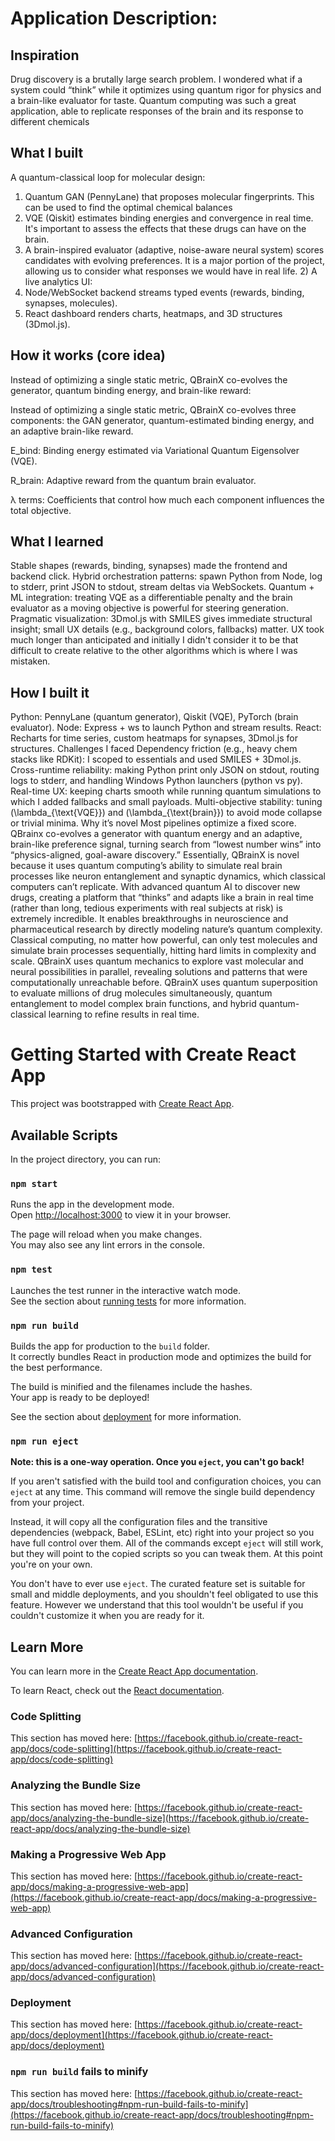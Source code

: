 # Application Description:

## Inspiration
Drug discovery is a brutally large search problem. I wondered what if a system could “think” while it optimizes using quantum rigor for physics and a brain-like evaluator for taste. Quantum computing was such a great application, able to replicate responses of the brain and its response to different chemicals

## What I built
A quantum-classical loop for molecular design:

1) Quantum GAN (PennyLane) that proposes molecular fingerprints. This can be used to find the optimal chemical balances
2) VQE (Qiskit) estimates binding energies and convergence in real time. It's important to assess the effects that these drugs can have on the brain.
3) A brain-inspired evaluator (adaptive, noise-aware neural system) scores candidates with evolving preferences. It is a major portion of the project, allowing us to consider what responses we would have in real life. 2) A live analytics UI:
4) Node/WebSocket backend streams typed events (rewards, binding, synapses, molecules).
5) React dashboard renders charts, heatmaps, and 3D structures (3Dmol.js).

## How it works (core idea)
Instead of optimizing a single static metric, QBrainX co-evolves the generator, quantum binding energy, and brain-like reward:

Instead of optimizing a single static metric, QBrainX co-evolves three components: the GAN generator, quantum-estimated binding energy, and an adaptive brain-like reward.

E_bind: Binding energy estimated via Variational Quantum Eigensolver (VQE).

R_brain: Adaptive reward from the quantum brain evaluator.

λ terms: Coefficients that control how much each component influences the total objective.

## What I learned
Stable shapes (rewards, binding, synapses) made the frontend and backend click.
Hybrid orchestration patterns: spawn Python from Node, log to stderr, print JSON to stdout, stream deltas via WebSockets.
Quantum + ML integration: treating VQE as a differentiable penalty and the brain evaluator as a moving objective is powerful for steering generation.
Pragmatic visualization: 3Dmol.js with SMILES gives immediate structural insight; small UX details (e.g., background colors, fallbacks) matter. UX took much longer than anticipated and initially I didn't consider it to be that difficult to create relative to the other algorithms which is where I was mistaken.

## How I built it
Python: PennyLane (quantum generator), Qiskit (VQE), PyTorch (brain evaluator).
Node: Express + ws to launch Python and stream results.
React: Recharts for time series, custom heatmaps for synapses, 3Dmol.js for structures.
Challenges I faced
Dependency friction (e.g., heavy chem stacks like RDKit): I scoped to essentials and used SMILES + 3Dmol.js.
Cross-runtime reliability: making Python print only JSON on stdout, routing logs to stderr, and handling Windows Python launchers (python vs py).
Real-time UX: keeping charts smooth while running quantum simulations to which I added fallbacks and small payloads.
Multi-objective stability: tuning (\lambda_{\text{VQE}}) and (\lambda_{\text{brain}}) to avoid mode collapse or trivial minima.
Why it’s novel
Most pipelines optimize a fixed score. QBrainx co-evolves a generator with quantum energy and an adaptive, brain-like preference signal, turning search from “lowest number wins” into “physics-aligned, goal-aware discovery.” Essentially, QBrainX is novel because it uses quantum computing’s ability to simulate real brain processes like neuron entanglement and synaptic dynamics, which classical computers can’t replicate. With advanced quantum AI to discover new drugs, creating a platform that “thinks” and adapts like a brain in real time (rather than long, tedious experiments with real subjects at risk) is extremely incredible. It enables breakthroughs in neuroscience and pharmaceutical research by directly modeling nature’s quantum complexity. Classical computing, no matter how powerful, can only test molecules and simulate brain processes sequentially, hitting hard limits in complexity and scale. QBrainX uses quantum mechanics to explore vast molecular and neural possibilities in parallel, revealing solutions and patterns that were computationally unreachable before. QBrainX uses quantum superposition to evaluate millions of drug molecules simultaneously, quantum entanglement to model complex brain functions, and hybrid quantum-classical learning to refine results in real time.

# Getting Started with Create React App

This project was bootstrapped with [Create React App](https://github.com/facebook/create-react-app).

## Available Scripts

In the project directory, you can run:

### `npm start`

Runs the app in the development mode.\
Open [http://localhost:3000](http://localhost:3000) to view it in your browser.

The page will reload when you make changes.\
You may also see any lint errors in the console.

### `npm test`

Launches the test runner in the interactive watch mode.\
See the section about [running tests](https://facebook.github.io/create-react-app/docs/running-tests) for more information.

### `npm run build`

Builds the app for production to the `build` folder.\
It correctly bundles React in production mode and optimizes the build for the best performance.

The build is minified and the filenames include the hashes.\
Your app is ready to be deployed!

See the section about [deployment](https://facebook.github.io/create-react-app/docs/deployment) for more information.

### `npm run eject`

**Note: this is a one-way operation. Once you `eject`, you can't go back!**

If you aren't satisfied with the build tool and configuration choices, you can `eject` at any time. This command will remove the single build dependency from your project.

Instead, it will copy all the configuration files and the transitive dependencies (webpack, Babel, ESLint, etc) right into your project so you have full control over them. All of the commands except `eject` will still work, but they will point to the copied scripts so you can tweak them. At this point you're on your own.

You don't have to ever use `eject`. The curated feature set is suitable for small and middle deployments, and you shouldn't feel obligated to use this feature. However we understand that this tool wouldn't be useful if you couldn't customize it when you are ready for it.

## Learn More

You can learn more in the [Create React App documentation](https://facebook.github.io/create-react-app/docs/getting-started).

To learn React, check out the [React documentation](https://reactjs.org/).

### Code Splitting

This section has moved here: [https://facebook.github.io/create-react-app/docs/code-splitting](https://facebook.github.io/create-react-app/docs/code-splitting)

### Analyzing the Bundle Size

This section has moved here: [https://facebook.github.io/create-react-app/docs/analyzing-the-bundle-size](https://facebook.github.io/create-react-app/docs/analyzing-the-bundle-size)

### Making a Progressive Web App

This section has moved here: [https://facebook.github.io/create-react-app/docs/making-a-progressive-web-app](https://facebook.github.io/create-react-app/docs/making-a-progressive-web-app)

### Advanced Configuration

This section has moved here: [https://facebook.github.io/create-react-app/docs/advanced-configuration](https://facebook.github.io/create-react-app/docs/advanced-configuration)

### Deployment

This section has moved here: [https://facebook.github.io/create-react-app/docs/deployment](https://facebook.github.io/create-react-app/docs/deployment)

### `npm run build` fails to minify

This section has moved here: [https://facebook.github.io/create-react-app/docs/troubleshooting#npm-run-build-fails-to-minify](https://facebook.github.io/create-react-app/docs/troubleshooting#npm-run-build-fails-to-minify)
